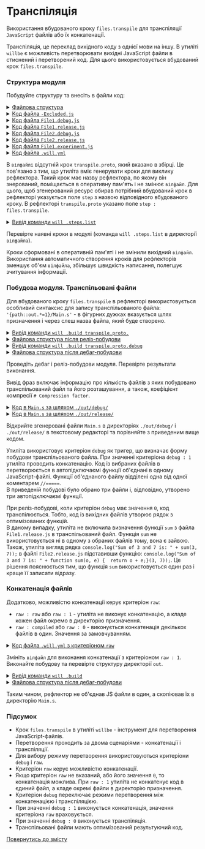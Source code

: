 # Транспіляція

Використання вбудованого кроку <code>files.transpile</code> для транспіляції <code>JavaScript</code> файлів або їх конкатенації.

Транспіляція, це переклад вихідного коду з однієї мови на іншу. В утиліті `willbe` є можливість перетворювати вихідні JavaScript файли в стиснений і перетворений код. Для цього використовується вбудований крок `files.transpile`.  

### Структура модуля  

Побудуйте структуру та внесіть в файли код:  

<details>
  <summary><u>Файлова структура</u></summary>

```
transpile
    ├── proto
    │     ├── -Excluded.js
    │     ├── File1.debug.js
    │     ├── File1.release.js
    │     ├── File2.debug.js
    │     ├── File2.release.js
    │     └── File.experiment.js
    └── .will.yml

```

</details>
<details>
  <summary><u>Код файла <code>-Excluded.js</code></u></summary>

```js
console.log( '-Excluded.js' );

```

</details>
<details>
  <summary><u>Код файла <code>File1.debug.js</code></u></summary>

```js
function sum(a, b){
    return a+b;
}
console.log( 'File1.debug.js' );

```

</details>
<details>
  <summary><u>Код файла <code>File1.release.js</code></u></summary>

```js
function sum(a, b){
    return a+b;
}
console.log( 'File1.release.js' );

```

</details>
<details>
  <summary><u>Код файла <code>File2.debug.js</code></u></summary>

```js
function sum(a, b){
    return a+b;
}
console.log( 'Sum of 2 and 3 is: ' + sum(2, 3) );

```

</details>
<details>
  <summary><u>Код файла <code>File2.release.js</code></u></summary>

```js
function sum(a, b){
    return a+b;
}
console.log( 'Sum of 3 and 7 is: ' + sum(3, 7) );

```

</details>
<details>
  <summary><u>Код файла <code>File1.experiment.js</code></u></summary>

```js
console.log( 'File2.experiment.js' );

```

</details>
<details>
  <summary><u>Код файла <code>.will.yml</code></u></summary>

```yaml
about :

  name : transpile
  description : "To transpile js-files"
  version : 0.0.1

path :

  proto : './proto'
  in : '.'
  out : 'out'
  out.debug:
    path : './out/debug'
    criterion :
      debug : 1
  out.release:
    path : './out/release'
    criterion :
      debug : 0

reflector :

  transpile.proto :
    inherit : predefined.*
    step : files.transpile
    criterion :
      debug : [ 0, 1 ]
    filePath :
      path::proto : '{path::out.*=1}/Main.s'

build :

  transpile.proto :
    criterion :
      debug : [ 0,1 ]
    steps :
      - transpile.proto*=1

```

</details>

В `вілфайлі` відсутній крок `transpile.proto`, який вказано в збірці. Це пов'язано з тим, що утиліта вміє генерувати кроки для виклику рефлектора. Такий крок має назву рефлектора, по якому він знерований, поміщається в оперативну пам'ять і не змінює `вілфайл`. Для цього, щоб згенерований ресурс обирав потрібний вбудований крок в рефлекторі указується поле `step` з назвою відповідного вбудованого кроку. В рефлекторі `transpile.proto` указано поле `step : files.transpile`.  

<details>
  <summary><u>Вивід команди <code>will .steps.list</code></u></summary>

```
[user@user ~]$ will .steps.list
...
step::transpile.proto.
  criterion :
    debug : 0
  opts :
    reflector : reflector::transpile.proto*
  inherit :
    files.transpile

step::transpile.proto.debug
  criterion :
    debug : 1
  opts :
    reflector : reflector::transpile.proto*
  inherit :
    files.transpile

```

</details>

Перевірте наявні кроки в модулі (команда `will .steps.list` в директорії `вілфайла`). 

Кроки сформовані в оперативній пам'яті і не змінили вихідний `вілфайл`. Використання автоматичного створення кроків для рефлекторів зменшує об'єм `вілфайла`, збільшує швидкість написання, полегшує зчитування інформації.   

### Побудова модуля. Транспільовані файли

Для вбудованого кроку `files.transpile` в рефлекторі використовується особливий синтаксис для запису транспільованого файла: `'{path::out.*=1}/Main.s'` - в фігурних дужках вказується шлях призначення і через слеш назва файла, який буде створено. 

<details>
  <summary><u>Вивід команди <code>will .build transpile.proto.</code></u></summary>

```
[user@user ~]$ will .build transpile.proto.
...
  Building transpile.proto.
   # Transpiled 2 file(s) to /path_to_file/out/release/Main.s in 0.167s
   # Compression factor : 198.0 b / 107.0 b / 66.0 b
  Built transpile.proto. in 3.205s

```

</details>
<details>
  <summary><u>Файлова структура після реліз-побудови</u></summary>

```
transpile
    ├── out
    │    └── release
    │           └── Main.s
    ├── proto
    │     ├── -Excluded.js
    │     ├── File1.debug.js
    │     ├── File1.release.js
    │     ├── File2.debug.js
    │     ├── File2.release.js
    │     └── File.experiment.js
    └── .will.yml

```

</details>
<details>
  <summary><u>Вивід команди <code>will .build transpile.proto.debug</code></u></summary>

```
[user@user ~]$ will .build transpile.proto.debug
...
  Building transpile.proto.debug
   # Transpiled 3 file(s) to /path_to_file/out/debug/Main.s in 0.120s
   # Compression factor : 295.0 b / 295.0 b / 100.0 b
  Built transpile.proto.debug in 3.296s

```
</details>
<details>
  <summary><u>Файлова структура після дебаг-побудови</u></summary>

```
transpile
    ├── out
    │    ├── debug
    │    │     └── Main.s
    │    └── release
    │           └── Main.s
    ├── proto
    │     ├── -Excluded.js
    │     ├── File1.debug.js
    │     ├── File1.release.js
    │     ├── File2.debug.js
    │     ├── File2.release.js
    │     └── File.experiment.js
    └── .will.yml

```

</details>

Проведіть дебаг і реліз-побудови модуля. Перевірте результати виконання.

Вивід фраз включає інформацію про кількість файлів з яких побудовано транспільований файл та його розташування, а також, коефіцієнт компресії `# Compression factor`. 

<details>
  <summary><u>Код в <code>Main.s</code> за шляхом <code>./out/debug/</code></u></summary>

```js
// ======================================
( function() {
console.log( 'File.experiment.js' );

})();
// ======================================
( function() {
function sum(a, b){
    return a+b;
}
console.log( 'File1.debug.js' );

})();
// ======================================
( function() {
function sum(a, b){
    return a+b;
}
console.log( 'Sum of 2 and 3 is: ' + sum(2, 3) );

})();
```

</details>
<details>
  <summary><u>Код в <code>Main.s</code> за шляхом <code>./out/release/</code></u></summary>

```js
// ======================================
console.log("File1.release.js"), console.log("Sum of 3 and 7 is: " + function sum(o, e) {
  return o + e;
}(3, 7));

```

</details>

Відкрийте згенеровані файли `Main.s` в директоріях `./out/debug/` i `./out/release/` в текстовому редакторі та порівняйте з приведеним вище кодом. 

Утиліта використовує критеріон `debug` як тригер, що визначає форму побудови транспільованого файла. При значенні критеріона `debug : 1` утиліта проводить конкатенацію. Код із вибраних файлів в перетворюється в автопідключаємі функції об'єднані в одному JavaScript-файлі. Функції об'єднаного файлу відділені одна від одної коментарем `//=====`.  
В приведеній побудові було обрано три файли і, відповідно, утворено три автопідключаємі функції. 

При реліз-побудові, коли критеріон `debug` має значення `0`, код транспілюється. Тобто, код із вихідних файлів утворює рядок з оптимізованих функцій.  
В даному випадку, утиліта не включила визначення функції `sum` з файла `File1.release.js` в транспільований файл. Функція `sum` не використовується ні в одному з обраних файлів тому, вона є зайвою. Також,  утиліта вигляд рядка `console.log("Sum of 3 and 7 is: " + sum(3, 7));` в файлі `File2.release.js` підставивши функцію: `console.log("Sum of 3 and 7 is: " + function sum(o, e) {  return o + e;}(3, 7));`. Це рішення пояснюється тим, що функція `sum` використовується один раз і краще її записати відразу.  

### Конкатенація файлів

Додатково, можливістю конкатенації керує критеріон `raw`: 
- `raw : raw` або `raw : 1` - утиліта не виконує конкатенацію, а кладе кожен файл окремо в директорію призначення.
- `raw : compiled` або `raw : 0` - виконується конкатенація декількох файлів в один. Значення за замовчуванням.

<details>
  <summary><u>Код файла <code>.will.yml</code> з критеріоном <code>raw</code></u></summary>

```yaml
about :

  name : transpile
  description : "To use raw criterion"
  version : 0.0.1

path :

  proto : './proto'
  in : '.'
  out : 'out'
  out.debug:
    path : './out/debug'
    criterion :
      debug : 1

reflector :

  transpile.proto :
    inherit : predefined.*
    step : files.transpile
    criterion :
      debug : 1
      raw : 1
    filePath :
      path::proto : '{path::out.*=1}/Main.s'

build :

  transpile.proto :
    criterion :
      default : 1
      debug : 1
      raw : 1
    steps :
      - transpile.proto*=1

```

</details>

Змініть `вілфайл` для виконання конкатенації з критеріоном `raw : 1`. Виконайте побудову та перевірте структуру директорії `out`.

<details>
  <summary><u>Вивід команди <code>will .build</code></u></summary>

```
[user@user ~]$ will .build 
...
   Building module::transpile / build::transpile.proto
   # Transpiled 1 file(s) to /path_to_file/out/debug/Main.s/File.experiment.js in 0.267s
   # Compression factor : 37.0 b / 37.0 b / 55.0 b
   # Transpiled 1 file(s) to /path_to_file/out/debug/Main.s/File1.debug.js in 0.059s
   # Compression factor : 71.0 b / 71.0 b / 89.0 b
   # Transpiled 1 file(s) to /path_to_file/out/debug/Main.s/File2.debug.js in 0.061s
   # Compression factor : 88.0 b / 88.0 b / 102.0 b
  Built module::transpile / build::transpile.proto in 12.470s

```
</details>
<details>
  <summary><u>Файлова структура після дебаг-побудови</u></summary>

```
transpile
    ├── out
    │    └── debug
    │         └── Main.s
    │               ├── File.experiment.js
    │               ├── File1.debug.js
    │               └── File2.debug.js
    ├── proto
    │     ├── -Excluded.js
    │     ├── File1.debug.js
    │     ├── File1.release.js
    │     ├── File2.debug.js
    │     ├── File2.release.js
    │     └── File.experiment.js
    └── .will.yml

```

</details>

Таким чином, рефлектор не об'єднав JS файли в один, а скопіював їх в директорію `Main.s`.

### Підсумок 

- Крок `files.transpile` в утиліті `willbe` - інструмент для перетворення JavaScript-файлів.  
- Перетворення проходить за двома сценаріями - конкатенації і транспіляції.
- Для вибору режиму перетворення використовуються критеріони `debug` і `raw`.
- Критеріон `raw` керує можливістю конкатенації. 
- Якщо критеріон `raw` не вказаний, або його значення `0`, то конкатенація можлива. При `raw : 1` утиліта не конкатенує код в єдиний файл, а кладе окремі файли в директорію призначення.
- Критеріон `debug` переключає режими перетворення між конкатенацією і транспіляцією.
- При значенні `debug : 1` виконується конкатенація, значення критеріона `raw` враховується.
- При значенні `debug : 0` виконується транспіляція.
- Транспільовані файли мають оптимізований результуючий код.  

[Повернутись до змісту](../README.md#tutorials)
